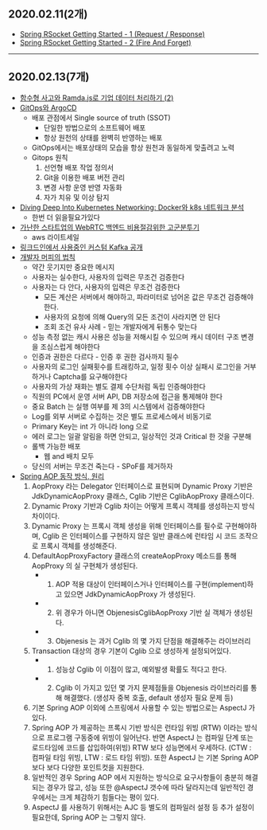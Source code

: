 
## 2020.02.11(2개)
* [Spring RSocket Getting Started - 1 (Request / Response)](https://blog.naver.com/PostView.nhn?blogId=gngh0101&logNo=221788278405&parentCategoryNo=&categoryNo=38&viewDate=&isShowPopularPosts=false&from=postView)
* [Spring RSocket Getting Started - 2 (Fire And Forget)](https://blog.naver.com/PostView.nhn?blogId=gngh0101&logNo=221803996054&parentCategoryNo=&categoryNo=38&viewDate=&isShowPopularPosts=false&from=postView)

---

## 2020.02.13(7개)
* [함수형 사고와 Ramda.js로 기업 데이터 처리하기 (2)](https://www.huskyhoochu.com/functional-thinking-advanced/)
* [GitOps와 ArgoCD](https://coffeewhale.com/kubernetes/gitops/argocd/2020/02/10/gitops-argocd/)
    * 배포 관점에서 Single source of truth (SSOT)
        * 단일한 방법으로의 소프트웨어 배포
        * 항상 원천의 상태를 완벽히 반영하는 배포
    * GitOps에서는 배포상태의 모습을 항상 원천과 동일하게 맞출려고 노력
    * Gitops 원칙
        1. 선언형 배포 작업 정의서
        2. Git을 이용한 배포 버전 관리
        3. 변경 사항 운영 반영 자동화
        4. 자가 치유 및 이상 탐지
* [Diving Deep Into Kubernetes Networking: Docker와 k8s 네트워크 분석](https://woohhan.github.io/study/k8s_networking_deep_diving/)
    * 한번 더 읽을필요가있다
* [가난한 스타트업의 WebRTC 백엔드 비용절감위한 고군분투기](https://blog.remotemonster.com/%EB%9D%BC%EC%9D%B4%ED%8A%B8%EC%84%B8%EC%9D%BC%EC%97%90-%EA%BE%B8%EC%97%AD%EA%BE%B8%EC%97%AD-%EC%98%A4%ED%86%A0-%EC%8A%A4%EC%BC%80%EC%9D%BC%EB%A7%81-%EC%A0%81%EC%9A%A9%ED%95%98%EA%B8%B0-c31f467415d6)
    * aws 라이트세일
* [링크드인에서 사용중인 커스텀 Kafka 공개](https://blog.voidmainvoid.net/273)
* [개발자 머피의 법칙](https://woowabros.github.io/experience/2019/09/19/programmer-murphy-law.html)
    * 약간 웃기지만 중요한 메시지
    * 사용자는 실수한다, 사용자의 입력은 무조건 검증한다
    * 사용자는 다 안다, 사용자의 입력은 무조건 검증한다
        * 모든 계산은 서버에서 해야하고, 파라미터로 넘어온 값은 무조건 검증해야한다.
        * 사용자의 요청에 의해 Query의 모든 조건이 사라지면 안 된다
        * 조회 조건 유사 사례 - 믿는 개발자에게 뒤통수 맞는다
    * 성능 측정 없는 캐시 사용은 성능을 저해시킬 수 있으며 캐시 데이터 구조 변경을 조심스럽게 해야한다
    * 인증과 권한은 다르다 - 인증 후 권한 검사까지 필수
    * 사용자의 로그인 실패횟수를 트래킹하고, 일정 횟수 이상 실패시 로그인을 거부하거나 Captcha를 요구해야한다
    * 사용자의 가상 재화는 별도 결제 수단처럼 독립 인증해야한다
    * 직원의 PC에서 운영 서버 API, DB 저장소에 접근을 통제해야 한다
    * 중요 Batch 는 실행 여부를 제 3의 시스템에서 검증해야한다
    * Log를 외부 서버로 수집하는 것은 별도 프로세스에서 비동기로
    * Primary Key는 int 가 아니라 long 으로
    * 에러 로그는 일괄 알림을 하면 안되고, 일상적인 것과 Critical 한 것을 구분해
    * 롤백 가능한 배포
        * 웹 and 배치 모두
    * 당신의 서버는 무조건 죽는다 - SPoF를 제거하자
* [Spring AOP 동작 방식, 원리](https://hyungyu-lee.github.io/articles/2019-10/how-spring-aop-works)
    1. AopProxy 라는 Delegator 인터페이스로 표현되며 Dynamic Proxy 기반은 JdkDynamicAopProxy 클래스, Cglib 기반은 CglibAopProxy 클래스이다.
    2. Dynamic Proxy 기반과 Cglib 차이는 어떻게 프록시 객체를 생성하는지 방식 차이이다.
    3. Dynamic Proxy 는 프록시 객체 생성을 위해 인터페이스를 필수로 구현해야하며, Cglib 은 인터페이스를 구현하지 않은 일반 클래스에 런타임 시 코드 조작으로 프록시 객체를 생성해준다.
    4. DefaultAopProxyFactory 클래스의 createAopProxy 메소드를 통해 AopProxy 의 실 구현체가 생성된다.
       - 1. AOP 적용 대상이 인터페이스거나 인터페이스를 구현(implement)하고 있으면 JdkDynamicAopProxy 가 생성된다.
       - 2. 위 경우가 아니면 ObjenesisCglibAopProxy 기반 실 객체가 생성된다.
       - 3. Objenesis 는 과거 Cglib 의 몇 가지 단점을 해결해주는 라이브러리
    5. Transaction 대상의 경우 기본이 Cglib 으로 생성하게 설정되어있다.
       - 1. 성능상 Cglib 이 이점이 많고, 예외발생 확률도 적다고 한다.
       - 2. Cglib 이 가지고 있던 몇 가지 문제점들을 Objenesis 라이브러리를 통해 해결했다. (생성자 중복 호출, default 생성자 필요 문제 등)
    6. 기본 Spring AOP 이외에 스프링에서 사용할 수 있는 방법으로는 AspectJ 가 있다.
    7. Spring AOP 가 제공하는 프록시 기반 방식은 런타임 위빙 (RTW) 이라는 방식으로 프로그램 구동중에 위빙이 일어난다. 반면 AspectJ 는 컴파일 단계 또는 로드타임에 코드를 삽입하여(위빙) RTW 보다 성능면에서 우세하다. (CTW : 컴파일 타임 위빙, LTW : 로드 타임 위빙). 또한 AspectJ 는 기본 Spring AOP 보다 보다 다양한 포인트컷을 지원한다.
    8. 일반적인 경우 Spring AOP 에서 지원하는 방식으로 요구사항들이 충분히 해결되는 경우가 많고, 성능 또한 @AspectJ 갯수에 따라 달라지는데 일반적인 경우에서는 크게 체감하기 힘들다는 평이 있다.
    9. AspectJ 를 사용하기 위해서는 AJC 등 별도의 컴파일러 설정 등 추가 설정이 필요한데, Spring AOP 는 그렇지 않다.
